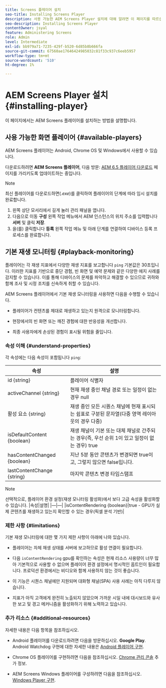 ```yaml
---
title: Screens 플레이어 설치
seo-title: Installing Screens Player
description: 사용 가능한 AEM Screens Player 설치에 대해 알려면 이 페이지를 따르십시오.
seo-description: Installing Screens Player
contentOwner: jsyal
feature: Administering Screens
role: Admin
level: Intermediate
exl-id: bb979a71-7235-429f-b520-6d85b8b666fa
source-git-commit: 67560ae17646424985032c81f33c937c6eeb5957
workflow-type: tm+mt
source-wordcount: '510'
ht-degree: 1%

---
```


# AEM Screens Player 설치 {#installing-player}

이 페이지에서는 AEM Screens 플레이어를 설치하는 방법을 설명합니다.

## 사용 가능한 화면 플레이어 {#available-players}

AEM Screens 플레이어는 Android, Chrome OS 및 Windows에서 사용할 수 있습니다.

다운로드하려면 **AEM Screens 플레이어**, 다음 방문: [AEM 6.5 플레이어 다운로드](https://download.macromedia.com/screens/) 페이지를 가리키도록 업데이트하는 중입니다.

>[!NOTE]
>
>최신 플레이어를 다운로드하면(*.exe*)를 클릭하여 플레이어의 단계에 따라 임시 설치를 완료합니다.
>
>1. 왼쪽 상단 모서리에서 길게 눌러 관리 패널을 엽니다.
>1. 다음으로 이동 **구성** 왼쪽 작업 메뉴에서 AEM 인스턴스의 위치 주소를 입력합니다 **서버** 및 클릭 **저장**.
>1. 을(를) 클릭합니다 **등록** 왼쪽 작업 메뉴 및 아래 단계를 연결하여 디바이스 등록 프로세스를 완료합니다.

## 기본 재생 모니터링 {#playback-monitoring}

플레이어는 각 재생 지표에서 다양한 재생 지표를 보고합니다 `ping` 기본값은 30초입니다. 이러한 지표를 기반으로 중단 경험, 빈 화면 및 예약 문제와 같은 다양한 에지 사례를 감지할 수 있습니다. 이를 통해 디바이스의 문제를 파악하고 해결할 수 있으므로 귀하와 함께 조사 및 시정 조치를 신속하게 취할 수 있습니다.

AEM Screens 플레이어에서 기본 재생 모니터링을 사용하면 다음을 수행할 수 있습니다.

* 플레이어가 컨텐츠를 제대로 재생하고 있는지 원격으로 모니터링합니다.

* 현장에서의 빈 화면 또는 깨진 경험에 대한 반응성을 개선합니다.

* 최종 사용자에게 손상된 경험이 표시될 위험을 줄입니다.

### 속성 이해 {#understand-properties}

각 속성에는 다음 속성이 포함됩니다 `ping`:

| 속성 | 설명 |
|---|---|
| id {string} | 플레이어 식별자 |
| activeChannel {string} | 현재 재생 중인 채널 경로 또는 일정이 없는 경우 null |
| 활성 요소 {string} | 재생 중인 모든 시퀀스 채널에 현재 표시되는 쉼표로 구분된 문자열(다중 영역 레이아웃의 경우 다중) |
| isDefaultContent {boolean} | 재생 채널이 기본 또는 대체 채널로 간주되는 경우(즉, 우선 순위 1이 있고 일정이 없는 경우) true |
| hasContentChanged {boolean} | 지난 5분 동안 콘텐츠가 변경되면 true이고, 그렇지 않으면 false입니다. |
| lastContentChange {string} | 마지막 콘텐츠 변경 타임스탬프 |

>[!NOTE]
>선택적으로, 플레이어 환경 설정(재생 모니터링 활성화)에서 보다 고급 속성을 활성화할 수 있습니다.
>|속성|설명|
>|—|—|
>|isContentRendering {boolean}|true - GPU가 실제 콘텐츠를 재생하고 있는지 확인할 수 있는 경우(픽셀 분석 기반)|

### 제한 사항 {#limitations}

기본 재생 모니터링에 대한 몇 가지 제한 사항이 아래에 나와 있습니다.

* 플레이어는 자체 재생 상태를 서버에 보고하므로 활성 연결이 필요합니다.

* 다음 `isContentRendering` gpu를 확인하는 속성은 현재 리소스 사용량이 너무 많아 기본적으로 사용할 수 없으며 플레이어 환경 설정에서 명시적인 옵트인이 필요합니다. 프로덕션 환경에서는 비디오와 함께 사용하지 않는 것이 좋습니다.

* 이 기능은 시퀀스 채널에만 지원되며 대화형 채널(SPA) 사용 사례는 아직 다루지 않습니다.

* 지표가 아직 고객에게 완전히 노출되지 않았으며 가까운 시일 내에 대시보드와 유사한 보고 및 경고 메커니즘을 활성화하기 위해 노력하고 있습니다.

### 추가 리소스 {#additional-resources}

자세한 내용은 다음 항목을 참조하십시오.

* Android 플레이어를 다운로드하려면 다음을 방문하십시오. **Google Play**. Android Watchdog 구현에 대한 자세한 내용은 [Android 플레이어 구현](implementing-android-player.md).

* Chrome OS 플레이어를 구현하려면 다음을 참조하십시오. [Chrome 관리 콘솔](implementing-chrome-os-player.md) 추가 정보.

* AEM Screens Windows 플레이어를 구성하려면 다음을 참조하십시오. [Windows Player 구현](implementing-windows-player.md).
